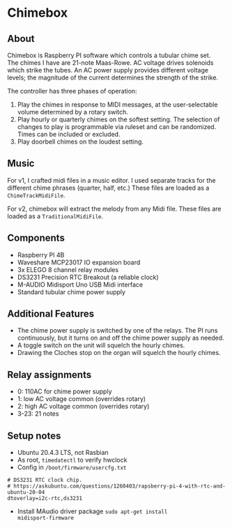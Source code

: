 # Chimebox

## About

Chimebox is Raspberry PI software which controls a tubular chime set.  
The chimes I have are 21-note Maas-Rowe.  AC voltage drives solenoids
which strike the tubes.  An AC power supply provides different voltage
levels; the magnitude of the current determines the strength of the strike.

The controller has three phases of operation:

1) Play the chimes in response to MIDI messages, at the user-selectable
volume determined by a rotary switch.
2) Play hourly or quarterly chimes on the softest setting.  The selection
of changes to play is programmable via ruleset and can be randomized.  Times
can be included or excluded.
3) Play doorbell chimes on the loudest setting.

## Music

For v1, I crafted midi files in a music editor.  I used separate
tracks for the different chime phrases (quarter, half, etc.)
These files are loaded as a `ChimeTrackMidiFile`.

For v2, chimebox will extract the melody from any Midi file.
These files are loaded as a `TraditionalMidiFile`.

## Components

* Raspberry PI 4B
* Waveshare MCP23017 IO expansion board
* 3x ELEGO 8 channel relay modules
* DS3231 Precision RTC Breakout (a reliable clock)
* M-AUDIO Midisport Uno USB Midi interface
* Standard tubular chime power supply

## Additional Features

* The chime power supply is switched by one of the relays.  The PI runs continuously,
but it turns on and off the chime power supply as needed.
* A toggle switch on the unit will squelch the hourly chimes.
* Drawing the Cloches stop on the organ will squelch the hourly chimes.

## Relay assignments

* 0: 110AC for chime power supply
* 1: low AC voltage common (overrides rotary)
* 2: high AC voltage common (overrides rotary)
* 3-23: 21 notes

## Setup notes

* Ubuntu 20.4.3 LTS, not Rasbian
* As root, <code>timedatectl</code> to verify hwclock
* Config in <code>/boot/firmware/usercfg.txt</code>
```
# DS3231 RTC clock chip.
# https://askubuntu.com/questions/1260403/rapsberry-pi-4-with-rtc-and-ubuntu-20-04
dtoverlay=i2c-rtc,ds3231
```
* Install MAudio driver package <code>sudo apt-get install midisport-firmware</code>
